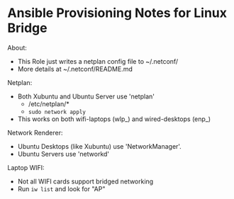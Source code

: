 # Ansible Provisioning Notes for Linux Bridge

About: 

- This Role just writes a netplan config file to ~/.netconf/<host> 
- More details at ~/.netconf/README.md

Netplan: 

- Both Xubuntu and Ubuntu Server use 'netplan'
    * /etc/netplan/*
    * `sudo network apply`
- This works on both wifi-laptops (wlp_) and wired-desktops (enp_)

Network Renderer: 

- Ubuntu Desktops (like Xubuntu) use 'NetworkManager'.
- Ubuntu Servers use 'networkd'

Laptop WIFI: 

- Not all WIFI cards support bridged networking 
- Run `iw list` and look for "AP"
